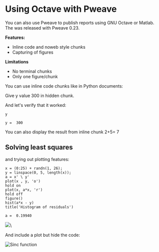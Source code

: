 
# Using Octave with Pweave

You can also use Pweave to publish reports using GNU Octave or Matlab. The
was  released with Pweave 0.23.

**Features:**

* Inline code and noweb style chunks
* Capturing of figures

**Limitations**

* No terminal chunks
* Only one figure/chunk

You can use inline code chunks like in Python documents:

Give y value 300  in hidden chunk.

And let's verify that it worked:


~~~~{.octave}
y
~~~~~~~~~~~~~

~~~~{.octave}
y =  300

~~~~~~~~~~~~~



You can also display the result from inline chunk 2+5= 7

## Solving least squares


and trying out plotting features:


~~~~{.octave}
x = (0:25) + randn(1, 26);
y = linspace(0, 5, length(x));
a = x' \ y'
plot(x , y, 'o')
hold on
plot(x, a*x, 'r')
hold off
figure()
hist(a*x - y)
title('Histogram of residuals')
~~~~~~~~~~~~~

~~~~{.octave}
a =  0.19940

~~~~~~~~~~~~~

![](figures/octave_sample_figure2_.png)\


And include a plot but hide the code:


![Sinc function](figures/octave_sample_figure3_.png)

